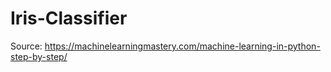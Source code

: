 # Iris-Classifier
Source: https://machinelearningmastery.com/machine-learning-in-python-step-by-step/

